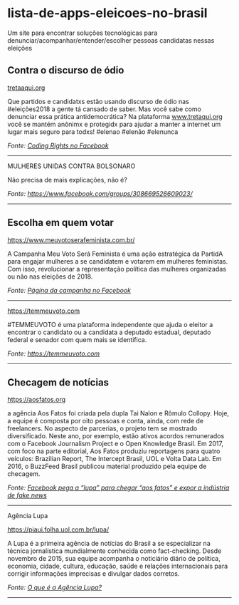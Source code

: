 # lista-de-apps-eleicoes-no-brasil
Um site para encontrar soluções tecnológicas para denunciar/acompanhar/entender/escolher pessoas candidatas nessas eleições

## Contra o discurso de ódio

[tretaaqui.org](https://www.tretaqui.org/)

Que partidos e candidatxs estão usando discurso de ódio nas #eleições2018 a gente tá cansado de saber. Mas você sabe como denunciar essa prática antidemocrática?
Na plataforma www.tretaqui.org você se mantém anônimx e protegidx para ajudar a manter a internet um lugar mais seguro para todxs! 
#elenao #elenão #elenunca


*Fonte: [Coding Rights no Facebook](https://www.facebook.com/codingrights/photos/pb.759072560880175.-2207520000.1538013508./1852762031511217/?type=3&theater)*

-----------------------

MULHERES UNIDAS CONTRA BOLSONARO

Não precisa de mais explicações, não é?

*Fonte: https://www.facebook.com/groups/308669526609023/*

-----------------------

## Escolha em quem votar

https://www.meuvotoserafeminista.com.br/

A Campanha Meu Voto Será Feminista é uma ação estratégica da PartidA para engajar mulheres a se
candidatem e votarem em mulheres feministas. Com isso, revolucionar a representação política das mulheres organizadas ou não nas eleições de 2018.

*Fonte: [Página da campanha no Facebook](https://www.facebook.com/pg/meuvotoserafeminista/about/?ref=page_internal)*

-----------------------

https://temmeuvoto.com

#TEMMEUVOTO é uma plataforma independente que ajuda o eleitor a encontrar o candidato ou a candidata a deputado estadual, deputado federal e senador com quem mais se identifica.

*Fonte: https://temmeuvoto.com*

-----------------------

## Checagem de notícias

https://aosfatos.org

 a agência Aos Fatos foi criada pela dupla Tai Nalon e Rômulo Collopy. Hoje, a equipe é composta por oito pessoas e conta, ainda, com rede de freelancers. No aspecto de parcerias, o projeto tem se mostrado diversificado. Neste ano, por exemplo, estão ativos acordos remunerados com o Facebook Journalism Project e o Open Knowledge Brasil. Em 2017, com foco na parte editorial, Aos Fatos produziu reportagens para quatro veículos: Brazilian Report, The Intercept Brasil, UOL e Volta Data Lab. Em 2016, o BuzzFeed Brasil publicou material produzido pela equipe de checagem.
 
*Fonte: [Facebook pega a “lupa” para chegar “aos fatos” e expor a indústria de fake news](https://portal.comunique-se.com.br/facebook-pega-a-lupa-para-chegar-aos-fatos-e-expor-a-industria-de-fake-news/)*

------------------------

Agência Lupa

https://piaui.folha.uol.com.br/lupa/

A Lupa é a primeira agência de notícias do Brasil a se especializar na técnica jornalística mundialmente conhecida como fact-checking. Desde novembro de 2015, sua equipe acompanha o noticiário diário de política, economia, cidade, cultura, educação, saúde e relações internacionais para corrigir informações imprecisas e divulgar dados corretos.

*Fonte: [O que é a Agência Lupa?](https://piaui.folha.uol.com.br/lupa/2015/10/15/como-selecionamos-as-frases-que-serao-checadas/)*

--------------------------
